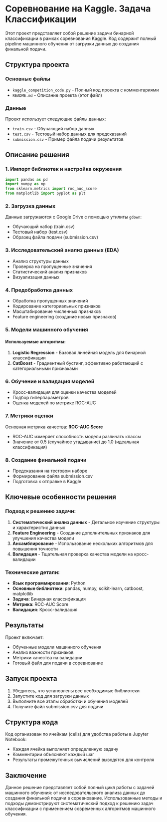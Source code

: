 # Соревнование на Kaggle. Задача Классификации

Этот проект представляет собой решение задачи бинарной классификации в рамках соревнования Kaggle. Код содержит полный pipeline машинного обучения от загрузки данных до создания финальной подачи.

## Структура проекта

### Основные файлы
- `kaggle_competition_code.py` - Полный код проекта с комментариями
- `README.md` - Описание проекта (этот файл)

### Данные
Проект использует следующие файлы данных:
- `train.csv` - Обучающий набор данных
- `test.csv` - Тестовый набор данных для предсказаний
- `submission.csv` - Пример файла подачи результатов

## Описание решения

### 1. Импорт библиотек и настройка окружения
```python
import pandas as pd
import numpy as np
from sklearn.metrics import roc_auc_score
from matplotlib import pyplot as plt
```

### 2. Загрузка данных
Данные загружаются с Google Drive с помощью утилиты `gdown`:
- Обучающий набор (train.csv)
- Тестовый набор (test.csv)
- Образец файла подачи (submission.csv)

### 3. Исследовательский анализ данных (EDA)
- Анализ структуры данных
- Проверка на пропущенные значения
- Статистический анализ признаков
- Визуализация данных

### 4. Предобработка данных
- Обработка пропущенных значений
- Кодирование категориальных признаков
- Масштабирование численных признаков
- Feature engineering (создание новых признаков)

### 5. Модели машинного обучения

#### Используемые алгоритмы:
1. **Logistic Regression** - Базовая линейная модель для бинарной классификации
2. **CatBoost** - Градиентный бустинг, эффективно работающий с категориальными признаками

### 6. Обучение и валидация моделей
- Кросс-валидация для оценки качества моделей
- Подбор гиперпараметров
- Оценка моделей по метрике ROC-AUC

### 7. Метрики оценки
Основная метрика качества: **ROC-AUC Score**
- ROC-AUC измеряет способность модели различать классы
- Значение от 0.5 (случайное угадывание) до 1.0 (идеальная классификация)

### 8. Создание финальной подачи
- Предсказания на тестовом наборе
- Формирование файла submission.csv
- Подготовка к отправке в Kaggle

## Ключевые особенности решения

### Подход к решению задачи:
1. **Систематический анализ данных** - Детальное изучение структуры и характеристик данных
2. **Feature Engineering** - Создание дополнительных признаков для улучшения качества модели
3. **Ансамблирование** - Использование нескольких алгоритмов для повышения точности
4. **Валидация** - Тщательная проверка качества модели на кросс-валидации

### Технические детали:
- **Язык программирования**: Python
- **Основные библиотеки**: pandas, numpy, scikit-learn, catboost, matplotlib
- **Задача**: Бинарная классификация
- **Метрика**: ROC-AUC Score
- **Валидация**: Кросс-валидация

## Результаты

Проект включает:
- Обученные модели машинного обучения
- Анализ важности признаков
- Метрики качества на валидации
- Готовый файл для подачи в соревнование

## Запуск проекта

1. Убедитесь, что установлены все необходимые библиотеки
2. Запустите код для загрузки данных
3. Выполните все этапы обработки и обучения моделей
4. Получите файл submission.csv для подачи

## Структура кода

Код организован по ячейкам (cells) для удобства работы в Jupyter Notebook:
- Каждая ячейка выполняет определенную задачу
- Комментарии объясняют каждый шаг
- Результаты промежуточных вычислений выводятся для контроля

## Заключение

Данное решение представляет собой полный цикл работы с задачей машинного обучения:
от исследовательского анализа данных до создания финальной подачи в соревнование.
Использованные методы и подходы демонстрируют систематический подход к решению
задач классификации с применением современных алгоритмов машинного обучения.